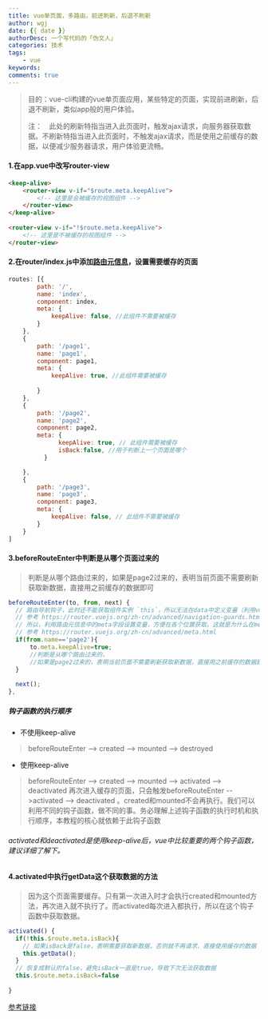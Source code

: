 ```yaml
---
title: vue单页面，多路由，前进刷新，后退不刷新
author: wgj
date: {{ date }}
authorDesc: 一个写代码的「伪文人」
categories: 技术
tags:
    - vue
keywords:
comments: true 
---
```

> 目的：vue-cli构建的vue单页面应用，某些特定的页面，实现前进刷新，后退不刷新，类似app般的用户体验。
>
> 注：　此处的刷新特指当进入此页面时，触发ajax请求，向服务器获取数据。不刷新特指当进入此页面时，不触发ajax请求，而是使用之前缓存的数据，以便减少服务器请求，用户体验更流畅。
<!-- more -->
#### 1.在app.vue中改写router-view 

````html
<keep-alive>
    <router-view v-if="$route.meta.keepAlive">
        <!-- 这里是会被缓存的视图组件 -->
    </router-view>
</keep-alive>
 
<router-view v-if="!$route.meta.keepAlive">
    <!-- 这里是不被缓存的视图组件 -->
</router-view>
````

#### 2.在router/index.js中添加[路由元信息](https://router.vuejs.org/zh-cn/advanced/meta.html)，设置需要缓存的页面 

````js
routes: [{
        path: '/',
        name: 'index',
        component: index,
        meta: {
            keepAlive: false, //此组件不需要被缓存
        }
    },
    {
        path: '/page1',
        name: 'page1',
        component: page1,
        meta: {
            keepAlive: true, //此组件需要被缓存
            
        }
    },
    {
        path: '/page2',
        name: 'page2',
        component: page2,
        meta: {
              keepAlive: true, // 此组件需要被缓存
              isBack:false, //用于判断上一个页面是哪个
          }

    },
    {
        path: '/page3',
        name: 'page3',
        component: page3,
        meta: {
            keepAlive: false, // 此组件不需要被缓存
        }
    }
]

````

#### 3.beforeRouteEnter中判断是从哪个页面过来的

> 判断是从哪个路由过来的，如果是page2过来的，表明当前页面不需要刷新获取新数据，直接用之前缓存的数据即可
>

```js
beforeRouteEnter(to, from, next) {
  // 路由导航钩子，此时还不能获取组件实例 `this`，所以无法在data中定义变量（利用vm除外）
  // 参考 https://router.vuejs.org/zh-cn/advanced/navigation-guards.html
  // 所以，利用路由元信息中的meta字段设置变量，方便在各个位置获取。这就是为什么在meta中定义isBack
  // 参考 https://router.vuejs.org/zh-cn/advanced/meta.html
  if(from.name=='page2'){
      to.meta.keepAlive=true;
      //判断是从哪个路由过来的，
      //如果是page2过来的，表明当前页面不需要刷新获取新数据，直接用之前缓存的数据即可
  }
  
  next();
},
```
##### 钩子函数的执行顺序

- 不使用keep-alive


> beforeRouteEnter --> created --> mounted --> destroyed

- 使用keep-alive

> beforeRouteEnter --> created --> mounted --> activated --> deactivated
> 再次进入缓存的页面，只会触发beforeRouteEnter -->activated --> deactivated 。created和mounted不会再执行。我们可以利用不同的钩子函数，做不同的事。务必理解上述钩子函数的执行时机和执行顺序，本教程的核心就依赖于此钩子函数

###### activated和deactivated是使用keep-alive后，vue中比较重要的两个钩子函数，建议详细了解下。

#### 4.activated中执行getData这个获取数据的方法

> 因为这个页面需要缓存。只有第一次进入时才会执行created和mounted方法，再次进入就不执行了。而activated每次进入都执行，所以在这个钩子函数中获取数据。

````js
activated() {
  if(!this.$route.meta.isBack){
    // 如果isBack是false，表明需要获取新数据，否则就不再请求，直接使用缓存的数据
    this.getData();
  }
  // 恢复成默认的false，避免isBack一直是true，导致下次无法获取数据
  this.$route.meta.isBack=false
 
}

````

[参考链接](https://blog.csdn.net/qq_40963664/article/details/80062130)